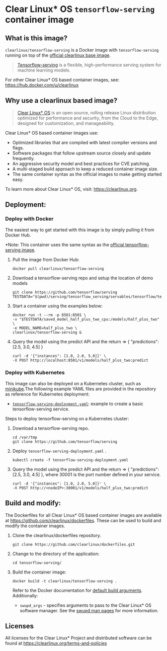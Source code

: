 # Clear Linux* OS `tensorflow-serving` container image

<!-- Required -->
## What is this image?

`clearlinux/tensorflow-serving` is a Docker image with `tensorflow-serving` running on top of the
[official clearlinux base image](https://hub.docker.com/_/clearlinux). 

<!-- application introduction -->
> [Tensorflow-serving](https://github.com/tensorflow/serving) is a flexible,
> high-performance serving system for machine learning models.

For other Clear Linux* OS
based container images, see: https://hub.docker.com/u/clearlinux

## Why use a clearlinux based image?

<!-- CL introduction -->
> [Clear Linux* OS](https://clearlinux.org/) is an open source, rolling release
> Linux distribution optimized for performance and security, from the Cloud to
> the Edge, designed for customization, and manageability.

Clear Linux* OS based container images use:
* Optimized libraries that are compiled with latest compiler versions and
  flags.
* Software packages that follow upstream source closely and update frequently.
* An aggressive security model and best practices for CVE patching.
* A multi-staged build approach to keep a reduced container image size.
* The same container syntax as the official images to make getting started
  easy. 

To learn more about Clear Linux* OS, visit: https://clearlinux.org.

<!-- Required -->
## Deployment:

### Deploy with Docker
The easiest way to get started with this image is by simply pulling it from
Docker Hub. 

*Note: This container uses the same syntax as the [official tensorflow-serving image](https://hub.docker.com/r/tensorflow/serving).


1. Pull the image from Docker Hub: 
    ```
    docker pull clearlinux/tensorflow-serving
    ```

2. Download a tensorflow-serving repo and setup the location of demo models
    ```
    git clone https://github.com/tensorflow/serving
    TESTDATA="$(pwd)/serving/tensorflow_serving/servables/tensorflow/testdata"
    ```
    
3. Start a container using the examples below:

    ```
    docker run -t --rm -p 8501:8501 \
    -v "$TESTDATA/saved_model_half_plus_two_cpu:/models/half_plus_two" \
    -e MODEL_NAME=half_plus_two \
    clearlinux/tensorflow-serving &
    ```
    
4. Query the model using the predict API and the return => { "predictions": [2.5, 3.0, 4.5] }

    ```
    curl -d '{"instances": [1.0, 2.0, 5.0]}' \
    -X POST http://localhost:8501/v1/models/half_plus_two:predict
    ```

### Deploy with Kubernetes

This image can also be deployed on a Kubernetes cluster, such as [minikube](https://kubernetes.io/docs/setup/learning-environment/minikube/).The following example YAML files are provided in the repository as reference for Kubernetes deployment:

- [`tensorflow-serving-deployment.yaml`](https://github.com/clearlinux/dockerfiles/blob/master/tensorflow-serving/tensorflow-serving-deployment.yaml): example to create a basic tensorflow-serving service.



Steps to deploy tensorflow-serving on a Kubernetes cluster:

1. Download a tensorflow-serving repo.

   ```
   cd /var/tmp
   git clone https://github.com/tensorflow/serving
   ```

2. Deploy `tensorflow-serving-deployment.yaml` .

   ```
   kubectl create -f tensorflow-serving-deployment.yaml
   ```

3. Query the model using the predict API and the return => { "predictions": [2.5, 3.0, 4.5] }, where 30001 is the port number defined in your service.

   ```
   curl -d '{"instances": [1.0, 2.0, 5.0]}' \
   -X POST http://<nodeIP>:30001/v1/models/half_plus_two:predict
   ```

<!-- Required -->

## Build and modify:

The Dockerfiles for all Clear Linux* OS based container images are available at
https://github.com/clearlinux/dockerfiles. These can be used to build and
modify the container images.

1. Clone the clearlinux/dockerfiles repository.
    ```
    git clone https://github.com/clearlinux/dockerfiles.git
    ```

2. Change to the directory of the application:
    ```
    cd tensorflow-serving/
    ```

3. Build the container image:
    ```
    docker build -t clearlinux/tensorflow-serving .
    ```

   Refer to the Docker documentation for [default build arguments](https://docs.docker.com/engine/reference/builder/#arg).
   Additionally:
   
   - `swupd_args` - specifies arguments to pass to the Clear Linux* OS software
     manager. See the [swupd man pages](https://github.com/clearlinux/swupd-client/blob/master/docs/swupd.1.rst#options)
     for more information.

<!-- Required -->
## Licenses

All licenses for the Clear Linux* Project and distributed software can be found
at https://clearlinux.org/terms-and-policies
